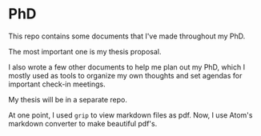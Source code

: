 # PhD

This repo contains some documents that I've made throughout my PhD.

The most important one is my thesis proposal.

I also wrote a few other documents to help me plan out my PhD,
which I mostly used as tools to organize my own thoughts and
set agendas for important check-in meetings.

My thesis will be in a separate repo.

At one point, I used `grip` to view markdown files as pdf.
Now, I use Atom's markdown converter to make beautiful pdf's.
